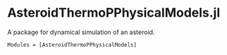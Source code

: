 # AsteroidThermoPPhysicalModels.jl

A package for dynamical simulation of an asteroid.

```@autodocs
Modules = [AsteroidThermoPPhysicalModels]
```

